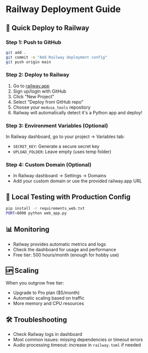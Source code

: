# Railway Deployment Guide

## 🚀 Quick Deploy to Railway

### Step 1: Push to GitHub
```bash
git add .
git commit -m "Add Railway deployment config"
git push origin main
```

### Step 2: Deploy to Railway
1. Go to [railway.app](https://railway.app)
2. Sign up/login with GitHub
3. Click "New Project"
4. Select "Deploy from GitHub repo"
5. Choose your `medusa_tools` repository
6. Railway will automatically detect it's a Python app and deploy!

### Step 3: Environment Variables (Optional)
In Railway dashboard, go to your project → Variables tab:
- `SECRET_KEY`: Generate a secure secret key
- `UPLOAD_FOLDER`: Leave empty (uses temp folder)

### Step 4: Custom Domain (Optional)
- In Railway dashboard → Settings → Domains
- Add your custom domain or use the provided railway.app URL

## 🔧 Local Testing with Production Config
```bash
pip install -r requirements_web.txt
PORT=8000 python web_app.py
```

## 📊 Monitoring
- Railway provides automatic metrics and logs
- Check the dashboard for usage and performance
- Free tier: 500 hours/month (enough for hobby use)

## 🆙 Scaling
When you outgrow free tier:
- Upgrade to Pro plan ($5/month)
- Automatic scaling based on traffic
- More memory and CPU resources

## 🛠️ Troubleshooting
- Check Railway logs in dashboard
- Most common issues: missing dependencies or timeout errors
- Audio processing timeout: increase in `railway.toml` if needed 